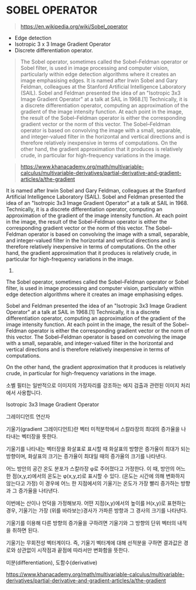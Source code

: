 SOBEL OPERATOR
==============

> https://en.wikipedia.org/wiki/Sobel_operator

- Edge detection
- Isotropic 3 x 3 Image Gradient Operator
- Discrete differentiation operator.

> The Sobel operator, sometimes called the Sobel–Feldman operator or Sobel filter, is used in image processing and computer vision, particularly within edge detection algorithms where it creates an image emphasising edges. It is named after Irwin Sobel and Gary Feldman, colleagues at the Stanford Artificial Intelligence Laboratory (SAIL). Sobel and Feldman presented the idea of an "Isotropic 3x3 Image Gradient Operator" at a talk at SAIL in 1968.[1] Technically, it is a discrete differentiation operator, computing an approximation of the gradient of the image intensity function. At each point in the image, the result of the Sobel–Feldman operator is either the corresponding gradient vector or the norm of this vector. The Sobel–Feldman operator is based on convolving the image with a small, separable, and integer-valued filter in the horizontal and vertical directions and is therefore relatively inexpensive in terms of computations. On the other hand, the gradient approximation that it produces is relatively crude, in particular for high-frequency variations in the image.


> https://www.khanacademy.org/math/multivariable-calculus/multivariable-derivatives/partial-derivative-and-gradient-articles/a/the-gradient





It is named after Irwin Sobel and Gary Feldman, colleagues at the Stanford Artificial Intelligence Laboratory (SAIL). Sobel and Feldman presented the idea of an "Isotropic 3x3 Image Gradient Operator" at a talk at SAIL in 1968. Technically, it is a discrete differentiation operator, computing an approximation of the gradient of the image intensity function. At each point in the image, the result of the Sobel–Feldman operator is either the corresponding gradient vector or the norm of this vector. The Sobel–Feldman operator is based on convolving the image with a small, separable, and integer-valued filter in the horizontal and vertical directions and is therefore relatively inexpensive in terms of computations. On the other hand, the gradient approximation that it produces is relatively crude, in particular for high-frequency variations in the image.

1.



The Sobel operator, sometimes called the Sobel–Feldman operator or Sobel filter, is used in image processing and computer vision, particularly within edge detection algorithms where it creates an image emphasising edges.

Sobel and Feldman presented the idea of an "Isotropic 3x3 Image Gradient Operator" at a talk at SAIL in 1968.[1] Technically, it is a discrete differentiation operator, computing an approximation of the gradient of the image intensity function. At each point in the image, the result of the Sobel–Feldman operator is either the corresponding gradient vector or the norm of this vector. The Sobel–Feldman operator is based on convolving the image with a small, separable, and integer-valued filter in the horizontal and vertical directions and is therefore relatively inexpensive in terms of computations.

On the other hand, the gradient approximation that it produces is relatively crude, in particular for high-frequency variations in the image.

소벨 필터는 일반적으로 이미지의 가장자리를 강조하는 에지 검출과 관련된 이미지 처리에서 사용합니다.

Isotropic 3x3 Image Gradient Operator

그레이디언트 연산자

기울기(gradient 그레이디언트)란 벡터 미적분학에서 스칼라장의 최대의 증가율을 나타내는 벡터장을 뜻한다.

기울기를 나타내는 벡터장을 화살표로 표시할 때 화살표의 방향은 증가율이 최대가 되는 방향이며, 화살표의 크기는 증가율이 최대일 때의 증가율의 크기를 나타낸다.

어느 방안의 공간 온도 분포가 스칼라장 φ로 주어졌다고 가정한다. 이 때, 방안의 어느 한 점(x,y,z)에서의 온도는 φ(x,y,z)로 표시할 수 있다. (온도는 시간에 의해 변화하지 않는다고 가정) 이 경우에 어느 한 지점에서의 기울기는 온도가 가장 빨리 증가하는 방향과 그 증가율을 나타낸다.

이번에는 산이나 언덕을 가정해보자. 어떤 지점(x,y)에서의 높이를 H(x,y)로 표현하는 경우, 기울기는 가장 (위를 바라보는)경사가 가파른 방향과 그 경사의 크기를 나타낸다.

기울기를 이용해 다른 방향의 증가율을 구하려면 기울기와 그 방향의 단위 벡터의 내적을 취하면 된다.

기울기는 무회전성 벡터계이다. 즉, 기울기 벡터계에 대해 선적분을 구하면 결과값은 경로와 상관없이 시작점과 끝점에 따라서만 변화함을 뜻한다.

미분(differentiation), 도함수(derivative)


https://www.khanacademy.org/math/multivariable-calculus/multivariable-derivatives/partial-derivative-and-gradient-articles/a/the-gradient
